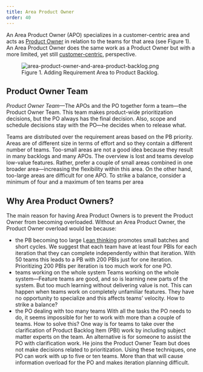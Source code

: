 ```yaml
---
title: Area Product Owner
order: 40
---
```


An Area Product Owner (APO) specializes in a customer-centric area and acts as [Product Owner](../framework/product-owner.html) in relation to the teams for that area (see Figure 1). An Area Product Owner does the same work as a Product Owner but with a more limited, yet still [customer-centric](../principles/customer-centric.html), perspective.

<figure>
  <img src="/img/less-huge/area-product-owner-and-area-product-backlog.png" alt="area-product-owner-and-area-product-backlog.png">
  <figcaption>Figure 1. Adding Requirement Area to Product Backlog.</figcaption>
</figure>

## Product Owner Team

*Product Owner Team*—The APOs and the PO together form a team—the Product Owner Team. This team makes product-wide prioritization decisions, but the PO always has the final decision. Also, scope and schedule decisions stay with the PO—he decides when to release what.

Teams are distributed over the requirement areas based on the PB priority. Areas are of different size in terms of effort and so they contain a different number of teams. Too-small areas are not a good idea because they result in many backlogs and many APOs. The overview is lost and teams develop low-value features. Rather, prefer a couple of small areas combined in one broader area—increasing the flexibility within this area. On the other hand, too-large areas are difficult for one APO. To strike a balance, consider a minimum of four and a maximum of ten teams per area

## Why Area Product Owners?

The main reason for having Area Product Owners is to prevent the Product Owner from becoming overloaded. Without an Area Product Owner, the Product Owner overload would be because:

* the PB becoming too large
  L[ean thinking](../principles/lean-thinking.html) promotes small batches and short cycles. We suggest that each team have at least four PBIs for each iteration that they can complete independently within that iteration. With 50 teams this leads to a PB with 200 PBIs just for one iteration. Prioritizing 200 PBIs per iteration is too much work for one PO.
* teams working on the whole system
  Teams working on the whole system—Feature teams are good, and so is learning new parts of the system. But too much learning without delivering value is not. This can happen when teams work on completely unfamiliar features. They have no opportunity to specialize and this affects teams’ velocity. How to strike a balance?
* the PO dealing with too many teams
  With all the tasks the PO needs to do, it seems impossible for her to work with more than a couple of teams. How to solve this? One way is for teams to take over the clarification of Product Backlog Item (PBI) work by including subject matter experts on the team. An alternative is for someone to assist the PO with clarification work. He joins the Product Owner Team but does not make decisions related to prioritization. Using these techniques, one PO can work with up to five or ten teams. More than that will cause information overload for the PO and makes iteration planning difficult.
  